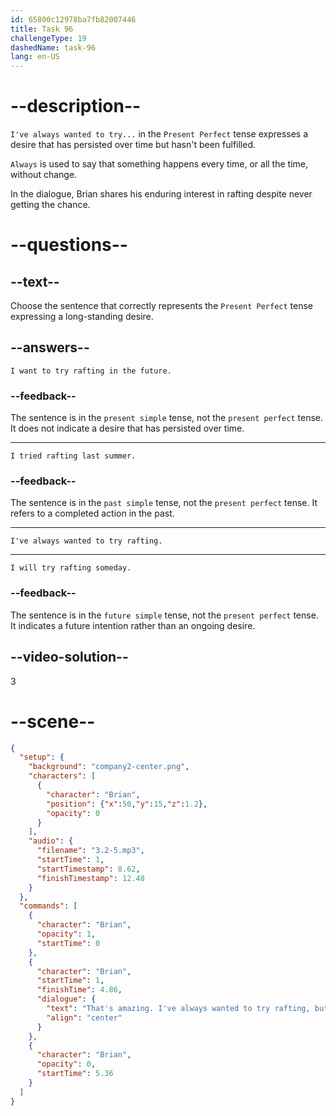 ```yaml
---
id: 65800c12978ba7fb82007446
title: Task 96
challengeType: 19
dashedName: task-96
lang: en-US
---
```


<!-- (Audio) Brian: That's amazing. I've always wanted to try rafting, but I've never had the opportunity. -->

# --description--

`I've always wanted to try...` in the `Present Perfect` tense expresses a desire that has persisted over time but hasn't been fulfilled.

`Always` is used to say that something happens every time, or all the time, without change.

In the dialogue, Brian shares his enduring interest in rafting despite never getting the chance.

# --questions--

## --text--

Choose the sentence that correctly represents the `Present Perfect` tense expressing a long-standing desire.

## --answers--

`I want to try rafting in the future.`

### --feedback--

The sentence is in the `present simple` tense, not the `present perfect` tense. It does not indicate a desire that has persisted over time.

---

`I tried rafting last summer.`

### --feedback--

The sentence is in the `past simple` tense, not the `present perfect` tense. It refers to a completed action in the past.

---

`I've always wanted to try rafting.`

---

`I will try rafting someday.`

### --feedback--

The sentence is in the `future simple` tense, not the `present perfect` tense. It indicates a future intention rather than an ongoing desire.

## --video-solution--

3

# --scene--

```json
{
  "setup": {
    "background": "company2-center.png",
    "characters": [
      {
        "character": "Brian",
        "position": {"x":50,"y":15,"z":1.2},
        "opacity": 0
      }
    ],
    "audio": {
      "filename": "3.2-5.mp3",
      "startTime": 1,
      "startTimestamp": 8.62,
      "finishTimestamp": 12.48
    }
  },
  "commands": [
    {
      "character": "Brian",
      "opacity": 1,
      "startTime": 0
    },
    {
      "character": "Brian",
      "startTime": 1,
      "finishTime": 4.86,
      "dialogue": {
        "text": "That's amazing. I've always wanted to try rafting, but I've never had the opportunity.",
        "align": "center"
      }
    },
    {
      "character": "Brian",
      "opacity": 0,
      "startTime": 5.36
    }
  ]
}
```
